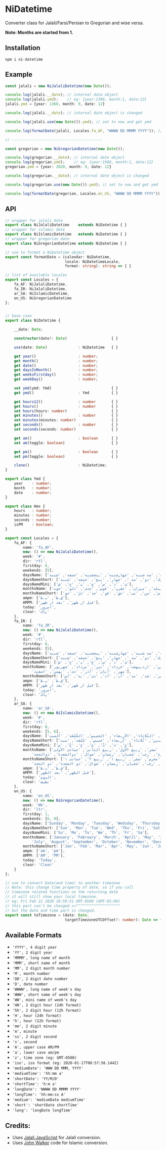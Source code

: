 # NiDatetime
Converter class for Jalali/Farsi/Persian to Gregorian and wise versa.

**Note: Months are started from 1.**

## Installation
    npm i ni-datetime

## Example
```typescript
const jalali = new NiJalaliDatetime(new Date());

console.log(jalali.__date); // internal date object
console.log(jalali.ymd);    // eg: {year:1390, month:1, date:12}
jalali.ymd = {year: 1360, month: 9, date: 12}

console.log(jalali.__date); // internal date object is changed

console.log(jalali.use(new Date()).ymd); // set to now and get ymd 

console.log(formatDate(jalali, Locales.fa_AF, "WWWW DD MMMM YYYY")); // eg: شنبه 9 قوس 1390

// -----------------------------------------

const gregorian = new NiGregorianDatetime(new Date());

console.log(gregorian.__date); // internal date object
console.log(gregorian.ymd);    // eg: {year:1980, month:1, date:12}
gregorian.ymd = {year: 2020, month: 9, date: 12}

console.log(gregorian.__date); // internal date object is changed

console.log(gregorian.use(new Date()).ymd); // set to now and get ymd

console.log(formatDate(gregorian, Locales.en_US, "WWWW DD MMMM YYYY")); // eg: Monday 20 January 2020
```

## API
```typescript 
// wrapper for jalali date
export class NiJalaliDatetime    extends NiDatetime { }
// wrapper for islamic date
export class NiIslamicDatetime   extends NiDatetime { }
// wrapper for gregorian date
export class NiGregorianDatetime extends NiDatetime { }

// use to format a NiDatetime object
export const formatDate = (calendar: NiDatetime, 
                           locale: NiDatetimeLocale, 
                           format: string): string => { }

// list of available locales
export const Locales = {
    fa_AF: NiJalaliDatetime,
    fa_IR: NiJalaliDatetime,
    ar_SA: NiIslamicDatetime,
    en_US: NiGregorianDatetime
};


// base case
export class NiDatetime {

    __date: Date;

    constructor(date?: Date)                    { }

    use(date: Date)              : NiDatetime   { }

    get year()                   : number;
    get month()                  : number;
    get date()                   : number;
    get daysInMonth()            : number;
    get weeksFirstday()          : number;
    get weekDay()                : number;

    set ymd(ymd: Ymd)                           { }
    get ymd()                    : Ymd          { }

    get hours12()                : number       { }
    get hours()                  : number       { }
    set hours(hours: number)                    { }
    get minutes()                : number       { }
    set minutes(minutes: number)                { }
    get seconds()                : number       { }
    set seconds(seconds: number)                { }

    get am()                     : boolean      { }
    set am(toggle: boolean)                     { }

    get pm()                     : boolean      { }
    set pm(toggle: boolean)                     { }

    clone()                      : NiDatetime;
}

export class Ymd {
    year    : number;
    month   : number;
    date    : number;
}

export class Hms {
    hours   : number;
    minutes : number;
    seconds : number;
    isPM    : boolean;
}

export const Locales = {
    fa_AF: {
        name: 'fa_AF',
        new: () => new NiJalaliDatetime(),
        week: '#',
        dir: 'rtl',
        firstday: 6,
        weekends: [5],
        daysName: ['یکشنبه', 'دوشنبه', 'سه شنبه', 'چهارشنبه', 'پنجشنبه', 'جمعه', 'شنبه'],
        daysNameShort: ['یک', 'دو', 'سه ', 'چهار', 'پنج', 'جمعه', 'شنبه'],
        daysNameMini: ['ی', 'د', 'س', 'چ', 'پ', 'ج', 'ش'],
        monthsName: ['حمل', 'ثور', 'جوزا', 'سرطان', 'اسد', 'سنبله', 'میزان', 'عقرب', 'قوس', 'جدی', 'دلو', 'حوت'],
        monthsNameShort: ['حم', 'ثو', 'جو', 'سر', 'اس', 'سن', 'می', 'عق', 'قو', 'جد', 'دل', 'حو'],
        ampm: ['ق.ظ', 'ب.ظ'],
        AMPM: ['قبل از ظهر', 'بعد از ظهر'],
        today: 'امروز',
        clear: 'پاک'
    },
    fa_IR: {
        name: 'fa_IR',
        new: () => new NiJalaliDatetime(),
        week: '#',
        dir: 'rtl',
        firstday: 6,
        weekends: [5],
        daysName: ['یکشنبه', 'دوشنبه', 'سه شنبه', 'چهارشنبه', 'پنجشنبه', 'جمعه', 'شنبه'],
        daysNameShort: ['یک', 'دو', 'سه ', 'چهار', 'پنج', 'جمعه', 'شنبه'],
        daysNameMini: ['ی', 'د', 'س', 'چ', 'پ', 'ج', 'ش'],
        monthsName: ['فروردین', 'اردیبهشت', 'خرداد', 'تیر', 'مرداد', 'شهریور',
            'مهر', 'آبان', 'آذر', 'دی', 'بهمن', 'اسفند'],
        monthsNameShort: ['فر', 'ار', 'خر', 'تی', 'مر', 'شه', 'مه', 'آب', 'آذ', 'دی', 'به', 'اس'],
        ampm: ['ق.ظ', 'ب.ظ'],
        AMPM: ['قبل از ظهر', 'بعد از ظهر'],
        today: 'امروز',
        clear: 'پاک'
    },
    ar_SA: {
        name: 'ar_SA',
        new: () => new NiIslamicDatetime(),
        week: '#',
        dir: 'rtl',
        firstday: 0,
        weekends: [5, 6],
        daysName: ['الأحد', 'الإثنين', 'الثُلاثاء', 'الأربعاء', 'الخميس', 'الجُمْعَة', 'السبت'],
        daysNameShort: ['أحد', 'إثنين', 'ثُلاثاء', 'أربعاء', 'خميس', 'جُمْعَة', 'سبت'],
        daysNameMini: ['ح', 'ث', 'ثُ', 'ع', 'خ', 'جُ', 'س'],
        monthsName: ['محرم', 'صفر', 'ربيع الأول', 'ربيع الثاني', 'جمادى الأولى',
            'جمادى الآخرة', 'رجب', 'شعبان', 'رمضان', 'شوال', 'ذوالقعدة', 'ذوالحجة'],
        monthsNameShort: ['محرم', 'صفر', 'ربيع ١', 'ربيع ٢', 'جمادى ١',
            'جمادى ٢', 'رجب', 'شعبان', 'رمضان', 'شوال', 'ذو القعدة', 'ذو الحجة'],
        ampm: ['ق.ظ', 'ب.ظ'],
        AMPM: ['قبل الظهر', 'بعد الظهر'],
        today: 'اليوم',
        clear: 'نظيف'
    },
    en_US: {
        name: 'en_US',
        new: () => new NiGregorianDatetime(),
        week: 'Wk',
        dir: 'ltr',
        firstday: 1,
        weekends: [6, 0],
        daysName: ['Sunday', 'Monday', 'Tuesday', 'Wedsday', 'Thursday', 'Friday', 'Saturday'],
        daysNameShort: ['Sun', 'Mon', 'Tue', 'Wed', 'Thu', 'Fri', 'Sat'],
        daysNameMini: ['Su', 'Mo', 'Tu', 'We', 'Th', 'Fr', 'Sa'],
        monthsName: ['January', 'February', 'March', 'April', 'May', 'June',
            'July', 'August', 'September', 'October', 'November', 'December'],
        monthsNameShort: ['Jan', 'Feb', 'Mar', 'Apr', 'May', 'Jun', 'Jul', 'Aug', 'Sep', 'Oct', 'Nov', 'Dec'],
        ampm: ['am', 'pm'],
        AMPM: ['AM', 'PM'],
        today: 'Today',
        clear: 'Clear'
    }
};

// use to convert Date(and time) to another timezone
// Note: this change time property of date, so if you call 
// timezone related functions on the returning date
// it will still show your local timezone.
// eg: Fri Feb 21 2020 18:59:51 GMT-0500 (GMT-05:00)
// this part can't be changed =>^^^^^^^^^^^^^^^^^^^^
// but the date and time part is changed.
export const toTimezone = (date: Date, 
                           targetTimezoneUTCOffset?: number): Date => {}
```

## Available Formats
- `'YYYY', 4 digit year`
- `'YY', 2 digit year`
- `'MMMM', long name of month `
- `'MMM', short name of month `
- `'MM', 2 digit month number`
- `'M', month number`
- `'DD', 2 digit date number`
- `'D', date number`
- `'WWWW', long name of week's day`
- `'WWW', short name of week's day`
- `'WW', mini name of week's day`
- `'HH', 2 digit hour (24h format)`
- `'hh', 2 digit hour (12h format)`
- `'H', hour (24h format)`
- `'h', hour (12h format)`
- `'mm', 2 digit minute`
- `'m', minute`
- `'ss', 2 digit second`
- `'s', second`
- `'A', upper case AM/PM`
- `'a', lower case am/pm`
- `'z', time zone (eg: GMT-0500)`
- `'iso', iso format (eg: 2020-01-17T08:57:58.144Z)`
- `'mediumDate': 'WWW DD MMM, YYYY'`
- `'mediumTime': 'hh:mm a'`
- `'shortDate': 'YY/M/D'`
- `'shortTime': 'h:m a'`
- `'longDate': 'WWWW DD MMMM YYYY'`
- `'longTime': 'hh:mm:ss A'`
- `'medium': 'mediumDate mediumTime'`
- `'short': 'shortDate shortTime'`
- `'long': 'longDate longTime'`

## Credits:
- Uses [Jalali JavaScript](https://github.com/jalaali/jalaali-js) for Jalali conversion.
- Uses [John Walker](https://www.fourmilab.ch/documents/calendar/) code for Islamic conversion.